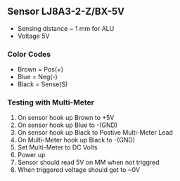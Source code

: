 ## Sensor LJ8A3-2-Z/BX-5V

* Sensing distance ~ 1 mm for ALU
* Voltage 5V
### Color Codes
* Brown = Pos(+)
* Blue = Neg(-)
* Black = Sense(S)

### Testing with Multi-Meter

1.  On sensor hook up Brown to +5V
2.  On sensor hook up Blue to -(GND)
3. On sensor hook up Black to Postive Multi-Meter Lead
4. On Multi-Meter hook up Black to -(GND)
5. Set Multi-Meter to DC Volts
6. Power up
7. Sensor should read 5V on MM when not triggred
8. When triggered voltage should got to ~0V
<!--stackedit_data:
eyJoaXN0b3J5IjpbLTEwMzg5MzEzNTBdfQ==
-->